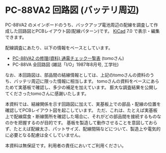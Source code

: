 # PC-88VA2 回路図 (バッテリ周辺)

PC-88VA2 のメインボードのうち、バックアップ電池周辺の配線を調査して作成した回路図とPCBレイアウト図(配線パターン)です。
[KiCad](https://www.kicad.org/download/) 7.0 で表示・編集できます。

配線調査にあたり、以下の情報をベースとしています。

* [PC-88VA2 の修理(資料) 通電チェック一覧表](https://tomoretropc.blogspot.com/2019/01/pc-88va2_14.html) (tomoさん)
* PC-88VA 全回路図 (雑誌「I/O」1987年8月号, 工学社)

なお、本回路図は、部品間の結線情報としては、上記のtomoさんの資料のうち、バッテリ周辺に限った情報に相当します。
tomoさんの資料をベースにあらためて実基板で確認し、多少の補足を加えています。
膨大な調査結果を公開してくださったtomoさんに感謝いたします。

本資料では、結線関係を示す回路図に加えて、実基板上での部品・配線の位置を確認してPCBレイアウト図を起こしています。
ただ、これは、たとえば実基板上で配線腐食・断線箇所を確認した場合に、それがどの部品間を接続するものなのかを把握するのが目的です。
基板を製造して動作させることを意図しておらず、たとえば配線太さ、パットサイズ、配線間隔などについて、製造上や電気的に必要となる配慮は全くしていません。

本資料は無保証です。利用者の責任においてご利用ください。

